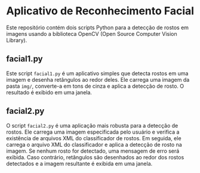 # Aplicativo de Reconhecimento Facial

Este repositório contém dois scripts Python para a detecção de rostos em imagens usando a biblioteca OpenCV (Open Source Computer Vision Library).

## facial1.py

Este script `facial1.py` é um aplicativo simples que detecta rostos em uma imagem e desenha retângulos ao redor deles. Ele carrega uma imagem da pasta `img/`, converte-a em tons de cinza e aplica a detecção de rosto. O resultado é exibido em uma janela.

## facial2.py

O script `facial2.py` é uma aplicação mais robusta para a detecção de rostos. Ele carrega uma imagem especificada pelo usuário e verifica a existência de arquivos XML do classificador de rostos. Em seguida, ele carrega o arquivo XML do classificador e aplica a detecção de rosto na imagem. Se nenhum rosto for detectado, uma mensagem de erro será exibida. Caso contrário, retângulos são desenhados ao redor dos rostos detectados e a imagem resultante é exibida em uma janela.
